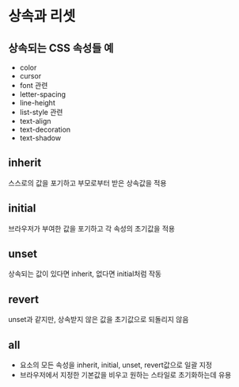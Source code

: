 # 상속과 리셋
## 상속되는 CSS 속성들 예
* color
* cursor
* font 관련
* letter-spacing
* line-height
* list-style 관련
* text-align
* text-decoration
* text-shadow

## inherit
스스로의 값을 포기하고 부모로부터 받은 상속값을 적용

## initial
브라우저가 부여한 값을 포기하고 각 속성의 초기값을 적용

## unset
상속되는 값이 있다면 inherit, 없다면 initial처럼 작동

## revert
unset과 같지만, 상속받지 않은 값을 초기값으로 되돌리지 않음

## all
* 요소의 모든 속성을 inherit, initial, unset, revert값으로 일괄 지정
* 브라우저에서 지정한 기본값을 비우고 원하는 스타일로 초기화하는데 유용